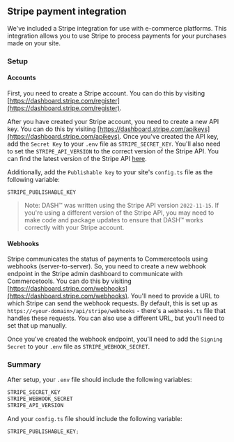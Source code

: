 ## Stripe payment integration

We've included a Stripe integration for use with e-commerce platforms. This integration allows you to use Stripe to process payments for your purchases made on your site.

### Setup

#### Accounts

First, you need to create a Stripe account. You can do this by visiting [https://dashboard.stripe.com/register](https://dashboard.stripe.com/register).

After you have created your Stripe account, you need to create a new API key. You can do this by visiting [https://dashboard.stripe.com/apikeys](https://dashboard.stripe.com/apikeys). Once you've created the API key, add the `Secret Key` to your `.env` file as `STRIPE_SECRET_KEY`. You'll also need to set the `STRIPE_API_VERSION` to the correct version of the Stripe API. You can find the latest version of the Stripe API [here](https://stripe.com/docs/api).

Additionally, add the `Publishable key` to your site's `config.ts` file as the following variable:

```
STRIPE_PUBLISHABLE_KEY
```

> Note: DASH™ was written using the Stripe API version `2022-11-15`. If you're using a different version of the Stripe API, you may need to make code and package updates to ensure that DASH™ works correctly with your Stripe account.

#### Webhooks

Stripe communicates the status of payments to Commercetools using webhooks (server-to-server). So, you need to create a new webhook endpoint in the Stripe admin dashboard to communicate with Commercetools. You can do this by visiting [https://dashboard.stripe.com/webhooks](https://dashboard.stripe.com/webhooks). You'll need to provide a URL to which Stripe can send the webhook requests. By default, this is set up as `https://<your-domain>/api/stripe/webhooks` - there's a `webhooks.ts` file that handles these requests. You can also use a different URL, but you'll need to set that up manually.

Once you've created the webhook endpoint, you'll need to add the `Signing Secret` to your `.env` file as `STRIPE_WEBHOOK_SECRET`.

### Summary

After setup, your `.env` file should include the following variables:

```bash
STRIPE_SECRET_KEY
STRIPE_WEBHOOK_SECRET
STRIPE_API_VERSION
```

And your `config.ts` file should include the following variable:

```ts
STRIPE_PUBLISHABLE_KEY;
```
